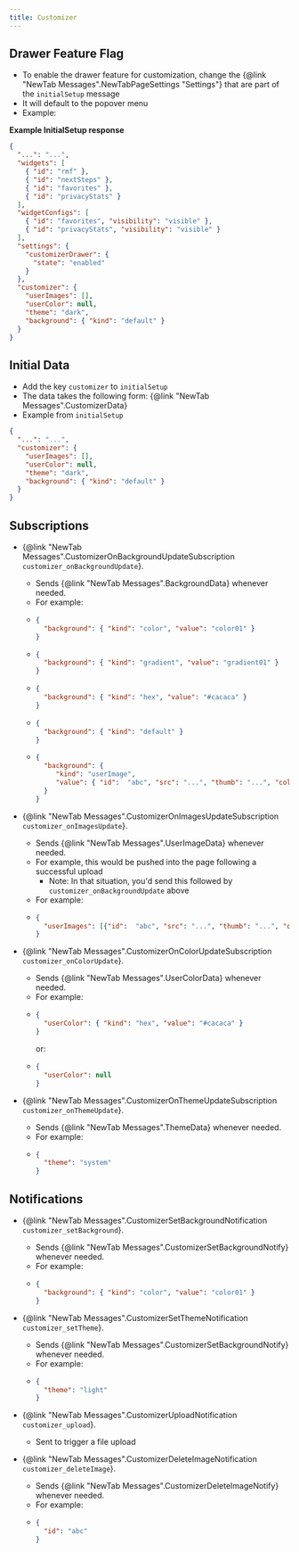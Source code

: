 ```yaml
---
title: Customizer
---
```


## Drawer Feature Flag

- To enable the drawer feature for customization, change the {@link "NewTab Messages".NewTabPageSettings "Settings"} that are part of the `initialSetup` message
- It will default to the popover menu
- Example:


**Example InitialSetup response**

```json
{
  "...": "...",
  "widgets": [
    { "id": "rmf" },
    { "id": "nextSteps" },
    { "id": "favorites" },
    { "id": "privacyStats" }
  ],
  "widgetConfigs": [
    { "id": "favorites", "visibility": "visible" },
    { "id": "privacyStats", "visibility": "visible" }
  ],
  "settings": {
    "customizerDrawer": {
      "state": "enabled"
    }
  },
  "customizer": {
    "userImages": [],
    "userColor": null,
    "theme": "dark",
    "background": { "kind": "default" }
  }
}
```

## Initial Data

- Add the key `customizer` to `initialSetup`
- The data takes the following form: {@link "NewTab Messages".CustomizerData}
- Example from `initialSetup`

```json
{
  "...": "...",
  "customizer": {
    "userImages": [],
    "userColor": null,
    "theme": "dark",
    "background": { "kind": "default" }
  }
}
```

## Subscriptions

- {@link "NewTab Messages".CustomizerOnBackgroundUpdateSubscription `customizer_onBackgroundUpdate`}.
    - Sends {@link "NewTab Messages".BackgroundData} whenever needed.
    - For example:
    - ```json
      {
        "background": { "kind": "color", "value": "color01" }
      } 
      ```
    - ```json
      {
        "background": { "kind": "gradient", "value": "gradient01" }
      } 
      ```
    - ```json
      {
        "background": { "kind": "hex", "value": "#cacaca" }
      } 
      ```
    - ```json
      {
        "background": { "kind": "default" }
      } 
      ```
    - ```json
      {
        "background": { 
           "kind": "userImage", 
           "value": { "id":  "abc", "src": "...", "thumb": "...", "colorScheme": "light" } 
        }
      } 
      ```
      
- {@link "NewTab Messages".CustomizerOnImagesUpdateSubscription `customizer_onImagesUpdate`}.
    - Sends {@link "NewTab Messages".UserImageData} whenever needed.
    - For example, this would be pushed into the page following a successful upload
      - Note: In that situation, you'd send this followed by `customizer_onBackgroundUpdate` above
    - For example:
    - ```json
      {
        "userImages": [{"id":  "abc", "src": "...", "thumb": "...", "colorScheme": "light" }]
      } 
      ```
      
- {@link "NewTab Messages".CustomizerOnColorUpdateSubscription `customizer_onColorUpdate`}.
    - Sends {@link "NewTab Messages".UserColorData} whenever needed.
    - For example:
    - ```json
      {
        "userColor": { "kind": "hex", "value": "#cacaca" }
      } 
      ```
      or:
    - ```json
      {
        "userColor": null
      } 
      ```
      
- {@link "NewTab Messages".CustomizerOnThemeUpdateSubscription `customizer_onThemeUpdate`}.
    - Sends {@link "NewTab Messages".ThemeData} whenever needed.
    - For example:
    - ```json
      {
        "theme": "system"
      } 
      ```

## Notifications

- {@link "NewTab Messages".CustomizerSetBackgroundNotification `customizer_setBackground`}.
    - Sends {@link "NewTab Messages".CustomizerSetBackgroundNotify} whenever needed.
    - For example:
    - ```json
      {
        "background": { "kind": "color", "value": "color01" }
      } 
      ```

- {@link "NewTab Messages".CustomizerSetThemeNotification `customizer_setTheme`}.
    - Sends {@link "NewTab Messages".CustomizerSetBackgroundNotify} whenever needed.
    - For example:
    - ```json
      {
        "theme": "light"
      } 
      ```

- {@link "NewTab Messages".CustomizerUploadNotification `customizer_upload`}.
    - Sent to trigger a file upload


- {@link "NewTab Messages".CustomizerDeleteImageNotification `customizer_deleteImage`}.
    - Sends {@link "NewTab Messages".CustomizerDeleteImageNotify} whenever needed.
    - For example:
    - ```json
      {
        "id": "abc"
      } 
      ```
